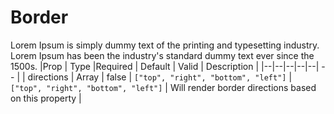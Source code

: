 # Border

Lorem Ipsum is simply dummy text of the printing and typesetting industry. Lorem Ipsum has been the industry's standard dummy text ever since the 1500s.
|Prop | Type |Required | Default | Valid | Description |
|--|--|--|--|--| -- |
| directions | Array | false | `["top", "right", "bottom", "left"]` | `["top", "right", "bottom", "left"]` | Will render border directions based on this property |
